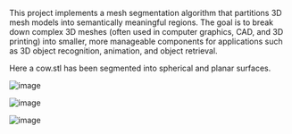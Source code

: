 This project implements a mesh segmentation algorithm that partitions 3D mesh models into semantically meaningful regions. The goal is to break down complex 3D meshes (often used in computer graphics, CAD, and 3D printing) into smaller, more manageable components for applications such as 3D object recognition, animation, and object retrieval.


Here a cow.stl has been segmented into spherical and planar surfaces.

![image](https://github.com/user-attachments/assets/3babc856-d362-4f2d-a1fb-aef12482806c)


![image](https://github.com/user-attachments/assets/799b5a6d-db33-4ab1-b9a0-6f48713f62a3)


![image](https://github.com/user-attachments/assets/7ea40971-9c29-423c-b73d-8ae4a496ab77)
